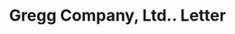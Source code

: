 ---
doi: 10.7916/D82Z2HJF
date_other: '1912'
date_other_textual: '1912'
form: correspondence
genre:
- Letters (correspondence)
name:
- Gregg Company, Ltd.
object_in_context_url: https://biggert.cul.columbia.edu/items/view/ave_biggert_00796
subject_hierarchical_geographic:
- Hackensack, New Jersey, United States
subject_name:
- Gregg Company, Ltd.
title: Gregg Company, Ltd.. Letter
sort_title: Gregg Company, Ltd.. Letter
call_number: ave_biggert_00796
coordinates:
- 40.889398,-74.045698
pid: ave_biggert_00796
identifiers: ave_biggert_00796
thumbnail: https://derivativo-1.library.columbia.edu/iiif/2/ldpd:345366/full/!256,256/0/native.jpg
permalink: /biggert/ave_biggert_00796/
layout: iiif-image-page
---